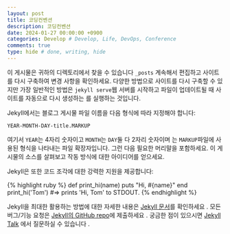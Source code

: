 ```yaml
---
layout: post
title: 코딩컨벤션
description: 코딩컨벤션
date: 2024-01-27 00:00:00 +0900
categories: Develop # Develop, Life, DevOps, Conference
comments: true
type: hide # done, writing, hide
---
```


이 게시물은 귀하의 디렉토리에서 찾을 수 있습니다 `_posts` 계속해서 편집하고 사이트를 다시 구축하여 변경 사항을 확인하세요. 다양한 방법으로 사이트를 다시 구축할 수 있지만 가장 일반적인 방법은 `jekyll serve`웹 서버를 시작하고 파일이 업데이트될 때 사이트를 자동으로 다시 생성하는 를 실행하는 것입니다.

Jekyll에서는 블로그 게시물 파일 이름을 다음 형식에 따라 지정해야 합니다:

`YEAR-MONTH-DAY-title.MARKUP`

여기서 `YEAR`는 4자리 숫자이고 `MONTH`는 `DAY`둘 다 2자리 숫자이며 는 `MARKUP`파일에 사용된 형식을 나타내는 파일 확장자입니다. 그런 다음 필요한 머리말을 포함하세요. 이 게시물의 소스를 살펴보고 작동 방식에 대한 아이디어를 얻으세요.

Jekyll은 또한 코드 조각에 대한 강력한 지원을 제공합니다:

{% highlight ruby %}
def print_hi(name)
puts "Hi, #{name}"
end
print_hi('Tom')
#=> prints 'Hi, Tom' to STDOUT.
{% endhighlight %}

Jekyll을 최대한 활용하는 방법에 대한 자세한 내용은 [Jekyll 문서][jekyll-docs]를 확인하세요 . 모든 버그/기능 요청은 [Jekyll의 GitHub repo][jekyll-gh]에 제출하세요 . 궁금한 점이 있으시면 [Jekyll Talk][jekyll-talk] 에서 질문하실 수 있습니다 .

[jekyll-docs]: https://jekyllrb.com/docs/home
[jekyll-gh]: https://github.com/jekyll/jekyll
[jekyll-talk]: https://talk.jekyllrb.com/
